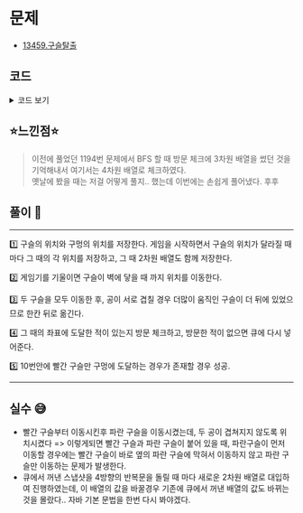 # 문제

- [13459.구슬탈출](https://www.acmicpc.net/problem/13459)

## 코드

<details><summary> 코드 보기 </summary>

```java
import java.io.BufferedReader;
import java.io.IOException;
import java.io.InputStreamReader;
import java.util.LinkedList;
import java.util.Queue;
import java.util.StringTokenizer;

class Snap{
    int rx, ry, bx, by;
    char shot[][];

    public Snap(int rx, int ry, int bx, int by, char snapshot[][]){
        this.rx = rx; this.ry = ry;
        this.bx = bx; this.by = by;
        shot = new char[snapshot.length][snapshot[0].length];
        for (int i = 0; i < snapshot.length; i++) {
            for (int j = 0; j < snapshot[0].length; j++) {
                shot[i][j] = snapshot[i][j];
            }
        }
    }
}

public class Q13459 {
    static int n, m, dx[] = {-1, 0, 1, 0}, dy[] = {0, 1, 0, -1};
    static Snap start;
    static boolean visited[][][][] = new boolean[10][10][10][10];

    public static void main(String[] args) throws IOException {
        init();
        System.out.println(solution());
    }

    private static int solution() {
        int count = 0;
        Queue<Snap> q = new LinkedList<>();
        q.offer(start);
        visited[start.rx][start.ry][start.bx][start.by] = true;
        while(!q.isEmpty()){
            int size = q.size();
            count += 1;
            for (int round = 0; round < size; round++) {
                Snap here = q.poll();
                for (int i = 0; i < 4; i++) {
                    boolean rflag = false, bflag = false;
                    char snapshot[][] = here.shot;
                    // red bead -> go in hole
                    int rnx = here.rx + dx[i], rny = here.ry + dy[i];
                    // blue bead -> can't go in hole
                    int bnx = here.bx + dx[i], bny = here.by + dy[i];
                    int rmove = 1, bmove = 1;
                    // red bead move
                    while (snapshot[rnx][rny] != '#') {
                        if (snapshot[rnx][rny] == 'O') {
                            rflag = true;
                            break;
                        }
                        rmove += 1;
                        rnx += dx[i]; rny += dy[i];
                    }
                    if (!rflag) {
                        rnx -= dx[i]; rny -= dy[i];
                    }

                    // blue bead move
                    while (snapshot[bnx][bny] != '#') {
                        if (snapshot[bnx][bny] == 'O') {
                            bflag = true;
                            break;
                        }
                        bmove += 1;
                        bnx += dx[i]; bny += dy[i];
                    }
                    if(bflag) continue;
                    bnx -= dx[i];
                    bny -= dy[i];

                    // 빨간색만 구멍에 빠졌으면 게임 끝
                    if (rflag) {
                        if (count <= 10) return 1;
                        else return 0;
                    }
                    // 빨간색 구슬과 파란색 구슬이 같은 위치일 경우 위치 조정
                    if(rnx == bnx && rny == bny){
                        if(rmove > bmove){ // 더 많이 이동 = 더 뒤에 있었다.
                            rnx -= dx[i];
                            rny -= dy[i];
                        }
                        else{
                            bnx -= dx[i];
                            bny -= dy[i];
                        }
                    }
                    if (visited[rnx][rny][bnx][bny]) continue;
                    snapshot[here.rx][here.ry] = '.';
                    snapshot[here.bx][here.by] = '.';
                    snapshot[rnx][rny] = 'R';
                    snapshot[bnx][bny] = 'B';

                    visited[rnx][rny][bnx][bny] = true;
                    q.offer(new Snap(rnx, rny, bnx, bny, snapshot));
                    snapshot[rnx][rny] = '.';
                    snapshot[bnx][bny] = '.';
                }
            }
        }
        return 0;
    }

    private static void init() throws IOException {
        BufferedReader br = new BufferedReader(new InputStreamReader(System.in));
        StringTokenizer st = new StringTokenizer(br.readLine());
        n = Integer.parseInt(st.nextToken());
        m = Integer.parseInt(st.nextToken());
        char board[][] = new char[n][m];

        int rx = 0, ry = 0, bx = 0, by = 0;
        for (int i = 0; i < n; i++) {
            String line = br.readLine();
            for (int j = 0; j < m; j++) {
                // board initialize
                board[i][j] = line.charAt(j);
                if(board[i][j] == 'R') {
                    rx = i; ry = j;
                }
                else if(board[i][j] == 'B') {
                    bx = i ; by = j;
                }
                // visited initialize
                for (int k = 0; k < n; k++)
                    for (int l = 0; l < m; l++)
                        visited[i][j][k][l] = false;
            }
        }
        start = new Snap(rx, ry, bx, by, board);
    }
}
```

</details>

## ⭐️느낀점⭐️

> 이전에 풀었던 1194번 문제에서 BFS 할 때 방문 체크에 3차원 배열을 썼던 것을 기억해내서 여기서는 4차원 배열로 체크하였다. <br/>
> 옛날에 봤을 때는 저걸 어떻게 풀지.. 했는데 이번에는 손쉽게 풀어냈다. 후후

## 풀이 📣

<hr/>
1️⃣ 구슬의 위치와 구멍의 위치를 저장한다. 게임을 시작하면서 구슬의 위치가 달라질 때 마다 그 때의 각 위치를 저장하고, 그 때 2차원 배열도 함께 저장한다. <br/>

2️⃣ 게임기를 기울이면 구슬이 벽에 닿을 때 까지 위치를 이동한다. <br/>

3️⃣ 두 구슬을 모두 이동한 후, 공이 서로 겹칠 경우 더많이 움직인 구슬이 더 뒤에 있었으므로 한칸 뒤로 옮긴다. <br/>

4️⃣ 그 때의 좌표에 도달한 적이 있는지 방문 체크하고, 방문한 적이 없으면 큐에 다시 넣어준다. <br/>

5️⃣ 10번안에 빨간 구슬만 구멍에 도달하는 경우가 존재할 경우 성공.

<hr/>

## 실수 😅

- 빨간 구슬부터 이동시킨후 파란 구슬을 이동시켰는데, 두 공이 겹쳐지지 않도록 위치시켰다 => 이렇게되면 빨간 구슬과 파란 구슬이 붙어 있을 때, 파란구슬이 먼저 이동할 경우에는 빨간 구슬이 바로 옆의 파란 구슬에 막혀서 이동하지 않고 파란 구슬만 이동하는 문제가 발생한다.
- 큐에서 꺼낸 스냅샷을 4방향의 반복문을 돌릴 때 마다 새로운 2차원 배열로 대입하여 진행하였는데, 이 배열의 값을 바꿀경우 기존에 큐에서 꺼낸 배열의 값도 바뀌는 것을 몰랐다.. 자바 기본 문법을 한번 다시 봐야겠다.
